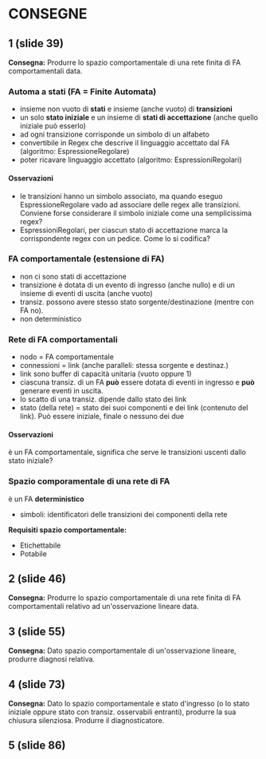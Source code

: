 # CONSEGNE
## 1 (slide 39) 
**Consegna:** Produrre lo spazio comportamentale di una rete finita di FA comportamentali data.

### Automa a stati (FA = Finite Automata)
- insieme non vuoto di **stati** e insieme (anche vuoto) di **transizioni**
- un solo **stato iniziale** e un insieme di **stati di accettazione** (anche quello iniziale può esserlo)
- ad ogni transizione corrisponde un simbolo di un alfabeto
- convertibile in Regex che descrive il linguaggio accettato dal FA (algoritmo: EspressioneRegolare)  
- poter ricavare linguaggio accettato (algoritmo: EspressioniRegolari)  

#### Osservazioni
- le transizioni hanno un simbolo associato, ma quando eseguo EspressioneRegolare
vado ad associare delle regex alle transizioni. Conviene forse considerare il
simbolo iniziale come una semplicissima regex?
- EspressioniRegolari, per ciascun stato di accettazione marca la corrispondente
regex con un pedice. Come lo si codifica?

### FA comportamentale (estensione di FA)
- non ci sono stati di accettazione
- transizione è dotata di un evento di ingresso (anche nullo) e di un insieme di eventi di uscita (anche vuoto)
- transiz. possono avere stesso stato sorgente/destinazione (mentre con FA no).
- non deterministico

### Rete di FA comportamentali
- nodo = FA comportamentale
- connessioni = link (anche paralleli: stessa sorgente e destinaz.)
- link sono buffer di capacità unitaria (vuoto oppure 1)
- ciascuna transiz. di un FA **può** essere dotata di eventi in ingresso
e **può** generare eventi in uscita. 
- lo scatto di una transiz. dipende dallo stato dei link
- stato (della rete) = stato dei suoi componenti e dei link (contenuto del link). Può essere iniziale, finale o nessuno dei due

#### Osservazioni
 è un FA comportamentale, significa che serve le transizioni uscenti dallo stato iniziale?

### Spazio comporamentale di una rete di FA
è un FA **deterministico**
- simboli: identificatori delle transizioni dei componenti della rete

**Requisiti spazio comportamentale:**
- Etichettabile  
- Potabile  



## 2 (slide 46)
**Consegna:** Produrre lo spazio comportamentale di una rete finita di FA comportamentali relativo ad un'osservazione lineare data.

## 3 (slide 55)
**Consegna:** Dato spazio comportamentale di un'osservazione lineare, produrre diagnosi relativa.

## 4 (slide 73)
**Consegna:** Dato lo spazio comportamentale e stato d'ingresso (o lo stato iniziale oppure stato con transiz. osservabili
entranti),  produrre la sua chiusura silenziosa.
Produrre il diagnosticatore.

## 5 (slide 86)